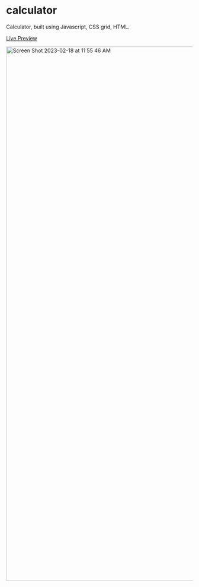 # calculator

Calculator, built using Javascript, CSS grid, HTML. 

[Live Preview](https://faithd186.github.io/calculator/)

<img width="1440" alt="Screen Shot 2023-02-18 at 11 55 46 AM" src="https://user-images.githubusercontent.com/90401001/219878199-754b679e-bbd2-49da-98b1-5600590e7129.png">

